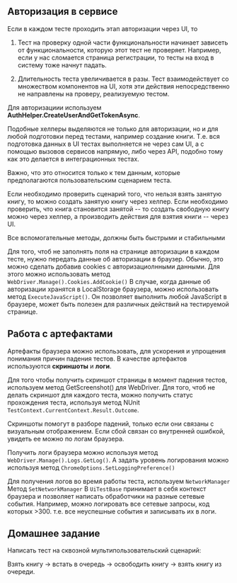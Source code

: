 ## Авторизация в сервисе
Если в каждом тесте проходить этап авторизации через UI, то

1. Тест на проверку одной части функциональности начинает зависеть от функциональности, которую этот тест не проверяет. 
Например, если у нас сломается страница регистрации, то тесты на вход в систему тоже начнут падать.

2. Длительность теста увеличивается в разы. Тест взаимодействует со множеством компонентов на UI, 
хотя эти действия непосредственно не направлены на проверу, реализуемую тестом.

Для авторизациии используем **AuthHelper.CreateUserAndGetTokenAsync**.

Подобные хелперы выделяются не только для авторизации, но и для любой подготовки перед тестами, например создание книги.
Т.е. вся подготовка данных в UI тестах выполняется не через сам UI, 
а с помощью вызовов сервисов напрямую, либо через API, подобно тому как это делается в интеграционных тестах.

Важно, что это относится только к тем данным, которые предполагаются пользовательским сценарием теста.

Если необходимо проверить сценарий того, что нельзя взять занятую книгу, то можно создать занятую книгу через хелпер.
Если необходимо проверить, что книга становится занятой -- то создать свободную книгу можно через хелпер, а производить действия для взятия книги -- через UI.

Все вспомогательные методы, должны быть быстрыми и стабильными 

Для того, чтоб не заполнять поля на странице авторизации в каждом тесте, нужно передать данные об авторизации в браузер.
Обычно, это можно сделать добавив cookies с авторизациолнными данными. Для этого можно использовать метод `WebDriver.Manage().Cookies.AddCookie()`
В случае, когда данные об авторизации хранятся в LocalStorage браузера, можно использовать метод `ExecuteJavaScript()`.
Он позволяет выполнить любой JavaScript в браузере, может быть полезен для различных действий на тестируемой странице.

## Работа с артефактами

Артефакты браузера можно использовать, для ускорения и упрощения понимания причин падения тестов. 
В качестве артефактов используются **скриншоты** и **логи**.

Для того чтобы получить скриншот страницы в момент падения тестов, используем метод GetScreenshot() для WebDriver.
Для того, чтоб не делать скриншот для каждого теста, можно получить статус прохождения теста, используя метод NUnit `TestContext.CurrentContext.Result.Outcome`.

Скриншоты помогут в разборе падений, только если они связаны с визуальным отображением. 
Если сбой связан со внутренней ошибкой, увидеть ее можно по логам браузера. 

Получить логи браузера можно используя метод `WebDriver.Manage().Logs.GetLog()`.
А задать уровень логирования можно используя метод `ChromeOptions.SetLoggingPreference()`

Для получения логов во время работы теста, используем `NetworkManager`
Метод `SetNetworkManager` В `UiTestBase` принимает в себя контекст браузера и позволяет написать обработчики на разные сетевые события.
Например, можно логировать все сетевые запросы, код которых >300. т.е. все неуспешные события и записывать их в логи.

## Домашнее задание
Написать тест на сквозной мультипользовательский сценарий:

Взять книгу -> встать в очередь -> освободить книгу -> взять книгу из очереди.